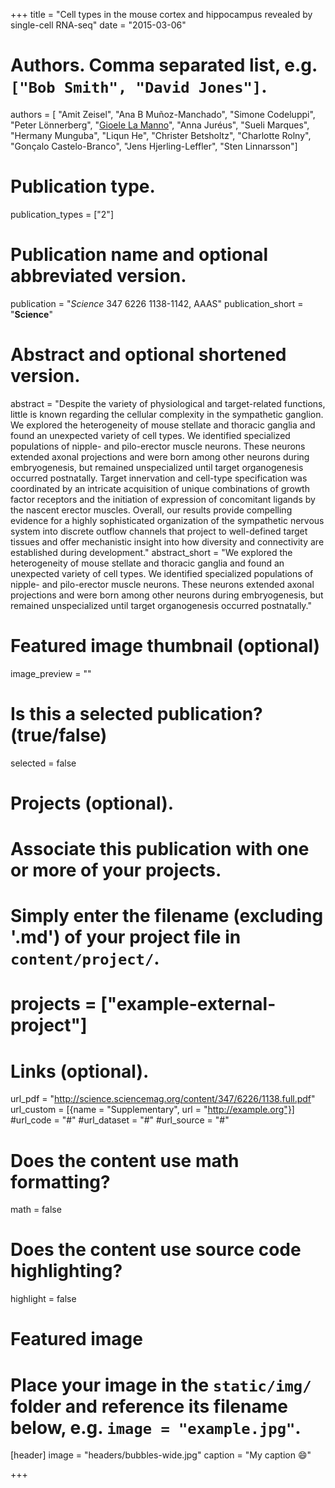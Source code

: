 +++
title = "Cell types in the mouse cortex and hippocampus revealed by single-cell RNA-seq"
date = "2015-03-06"

# Authors. Comma separated list, e.g. `["Bob Smith", "David Jones"]`.
authors = [ "Amit Zeisel", "Ana B Muñoz-Manchado", "Simone Codeluppi", "Peter Lönnerberg", "<u>Gioele La Manno</u>", "Anna Juréus", "Sueli Marques", "Hermany Munguba", "Liqun He", "Christer Betsholtz", "Charlotte Rolny", "Gonçalo Castelo-Branco", "Jens Hjerling-Leffler", "Sten Linnarsson"]

# Publication type.
publication_types = ["2"]

# Publication name and optional abbreviated version.
publication = "*Science* 347 6226 1138-1142, AAAS"
publication_short = "**Science**"

# Abstract and optional shortened version.
abstract = "Despite the variety of physiological and target-related functions, little is known regarding the cellular complexity in the sympathetic ganglion. We explored the heterogeneity of mouse stellate and thoracic ganglia and found an unexpected variety of cell types. We identified specialized populations of nipple- and pilo-erector muscle neurons. These neurons extended axonal projections and were born among other neurons during embryogenesis, but remained unspecialized until target organogenesis occurred postnatally. Target innervation and cell-type specification was coordinated by an intricate acquisition of unique combinations of growth factor receptors and the initiation of expression of concomitant ligands by the nascent erector muscles. Overall, our results provide compelling evidence for a highly sophisticated organization of the sympathetic nervous system into discrete outflow channels that project to well-defined target tissues and offer mechanistic insight into how diversity and connectivity are established during development."
abstract_short = "We explored the heterogeneity of mouse stellate and thoracic ganglia and found an unexpected variety of cell types. We identified specialized populations of nipple- and pilo-erector muscle neurons. These neurons extended axonal projections and were born among other neurons during embryogenesis, but remained unspecialized until target organogenesis occurred postnatally."

# Featured image thumbnail (optional)
image_preview = ""

# Is this a selected publication? (true/false)
selected = false

# Projects (optional).
#   Associate this publication with one or more of your projects.
#   Simply enter the filename (excluding '.md') of your project file in `content/project/`.
# projects = ["example-external-project"]

# Links (optional).
url_pdf = "http://science.sciencemag.org/content/347/6226/1138.full.pdf"
url_custom = [{name = "Supplementary", url = "http://example.org"}]
#url_code = "#"
#url_dataset = "#"
#url_source = "#"


# Does the content use math formatting?
math = false

# Does the content use source code highlighting?
highlight = false

# Featured image
# Place your image in the `static/img/` folder and reference its filename below, e.g. `image = "example.jpg"`.
[header]
image = "headers/bubbles-wide.jpg"
caption = "My caption :smile:"

+++
